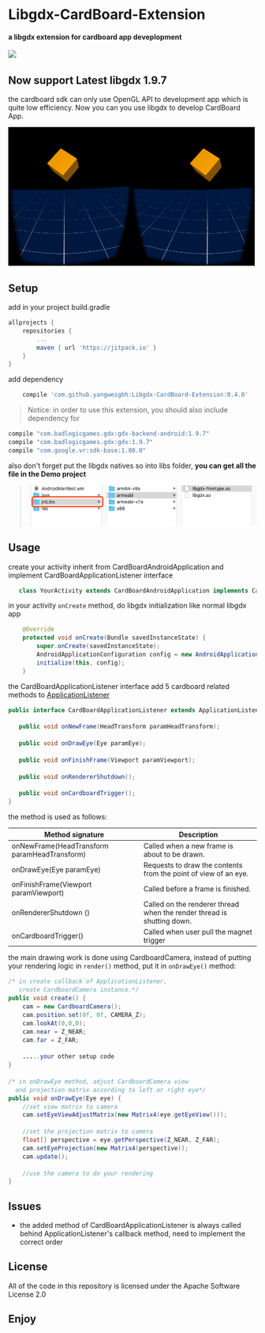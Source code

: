 # Libgdx-CardBoard-Extension

#### a libgdx extension for cardboard app deveplopment

[![](https://jitpack.io/v/yangweigbh/Libgdx-CardBoard-Extension.svg)](https://jitpack.io/#yangweigbh/Libgdx-CardBoard-Extension)

## Now support Latest libgdx 1.9.7

the cardboard sdk can only use OpenGL API to development app which is quite low efficiency. Now you can you use libgdx to develop CardBoard App.

![](snapshot.png)

## Setup

add in your project build.gradle

```groovy
allprojects {
	repositories {
		...
		maven { url 'https://jitpack.io' }
	}
}
```
add dependency
```groovy
	compile 'com.github.yangweigbh:Libgdx-CardBoard-Extension:0.4.0'
```

> Notice: in order to use this extension, you should also include dependency for 
```groovy
compile "com.badlogicgames.gdx:gdx-backend-android:1.9.7"
compile "com.badlogicgames.gdx:gdx:1.9.7"
compile "com.google.vr:sdk-base:1.80.0"
```
also don't forget put the libgdx natives so into libs folder, **you can get all the file in the Demo project**

>![](snapshot2.png)

## Usage

create your activity inherit from CardBoardAndroidApplication and implement CardBoardApplicationListener interface

```java
   class YourActivity extends CardBoardAndroidApplication implements CardBoardApplicationListener
```

in your activity `onCreate` method, do libgdx initialization like normal libgdx app

```java
    @Override
    protected void onCreate(Bundle savedInstanceState) {
        super.onCreate(savedInstanceState);
        AndroidApplicationConfiguration config = new AndroidApplicationConfiguration();
        initialize(this, config);
    }
```

the CardBoardApplicationListener interface add 5 cardboard related methods to [ApplicationListener](https://github.com/libgdx/libgdx/wiki/The-life-cycle)

```java
public interface CardBoardApplicationListener extends ApplicationListener{

   public void onNewFrame(HeadTransform paramHeadTransform);

   public void onDrawEye(Eye paramEye);

   public void onFinishFrame(Viewport paramViewport);

   public void onRendererShutdown();

   public void onCardboardTrigger();
}
```
the method is used as follows:

Method signature | Description
---------------- | -------------
onNewFrame(HeadTransform paramHeadTransform) | Called when a new frame is about to be drawn.
onDrawEye(Eye paramEye) | Requests to draw the contents from the point of view of an eye.
onFinishFrame(Viewport paramViewport) | Called before a frame is finished.
onRendererShutdown () | Called on the renderer thread when the render thread is shutting down.
onCardboardTrigger() | Called when user pull the magnet trigger

the main drawing work is done using CardboardCamera, instead of putting your rendering logic in `render()` method, put it in `onDrawEye()` method:

```java
/* in create callback of ApplicationListener, 
   create CardboardCamera instance.*/
public void create() {
    cam = new CardboardCamera();
    cam.position.set(0f, 0f, CAMERA_Z);
    cam.lookAt(0,0,0);
    cam.near = Z_NEAR;
    cam.far = Z_FAR;

    .....your other setup code
}

/* in onDrawEye method, adjust CardboardCamera view 
  and projection matrix according to left or right eye*/
public void onDrawEye(Eye eye) {
	//set view matrix to camera
	cam.setEyeViewAdjustMatrix(new Matrix4(eye.getEyeView()));

	//set the projection matrix to camera
    float[] perspective = eye.getPerspective(Z_NEAR, Z_FAR);
    cam.setEyeProjection(new Matrix4(perspective));
    cam.update();

    //use the camera to do your rendering
}
```

## Issues

- the added method of CardBoardApplicationListener is always called behind ApplicationListener's callback method, need to implement the correct order

## License

All of the code in this repository is licensed under the Apache Software License 2.0

## Enjoy
